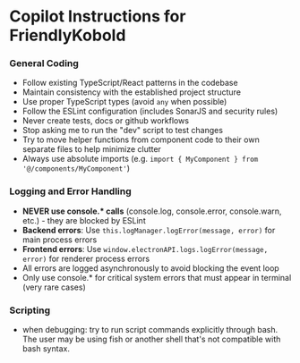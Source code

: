 # Copilot Instructions for FriendlyKobold

### General Coding

- Follow existing TypeScript/React patterns in the codebase
- Maintain consistency with the established project structure
- Use proper TypeScript types (avoid `any` when possible)
- Follow the ESLint configuration (includes SonarJS and security rules)
- Never create tests, docs or github workflows
- Stop asking me to run the "dev" script to test changes
- Try to move helper functions from component code to their own separate files to help minimize clutter
- Always use absolute imports (e.g. `import { MyComponent } from '@/components/MyComponent'`)

### Logging and Error Handling

- **NEVER use console.\* calls** (console.log, console.error, console.warn, etc.) - they are blocked by ESLint
- **Backend errors**: Use `this.logManager.logError(message, error)` for main process errors
- **Frontend errors**: Use `window.electronAPI.logs.logError(message, error)` for renderer process errors
- All errors are logged asynchronously to avoid blocking the event loop
- Only use console.\* for critical system errors that must appear in terminal (very rare cases)

### Scripting

- when debugging: try to run script commands explicitly through bash. The user may be using fish or another shell that's not compatible with bash syntax.
